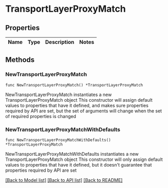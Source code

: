 # TransportLayerProxyMatch

## Properties

Name | Type | Description | Notes
------------ | ------------- | ------------- | -------------

## Methods

### NewTransportLayerProxyMatch

`func NewTransportLayerProxyMatch() *TransportLayerProxyMatch`

NewTransportLayerProxyMatch instantiates a new TransportLayerProxyMatch object
This constructor will assign default values to properties that have it defined,
and makes sure properties required by API are set, but the set of arguments
will change when the set of required properties is changed

### NewTransportLayerProxyMatchWithDefaults

`func NewTransportLayerProxyMatchWithDefaults() *TransportLayerProxyMatch`

NewTransportLayerProxyMatchWithDefaults instantiates a new TransportLayerProxyMatch object
This constructor will only assign default values to properties that have it defined,
but it doesn't guarantee that properties required by API are set


[[Back to Model list]](../README.md#documentation-for-models) [[Back to API list]](../README.md#documentation-for-api-endpoints) [[Back to README]](../README.md)



